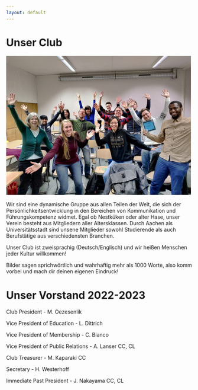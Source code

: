 ```yaml
---
layout: default
---
```


# Unser Club

<img src="/assets/images/tmclubgrouppic.jpeg" width="500">

Wir sind eine dynamische Gruppe aus allen Teilen der Welt, die sich der Persönlichkeitsentwicklung in den Bereichen von Kommunikation und Führungskompetenz widmet.
Egal ob Nestküken oder alter Hase, unser Verein besteht aus Mitgliedern aller Altersklassen.
Durch Aachen als Universitätsstadt sind unsene Mitglieder sowohl Studierende als auch Berufstätige aus verschiedensten Branchen.

Unser Club ist zweisprachig (Deutsch/Englisch) und wir heißen Menschen jeder Kultur willkommen!

Bilder sagen sprichwörtlich und wahrhaftig mehr als 1000 Worte, also komm vorbei und mach dir deinen eigenen Eindruck!

# Unser Vorstand 2022-2023

Club President - M. Oezesenlik

Vice President of Education - L. Dittrich

Vice President of Membership - C. Bianco

Vice President of Public Relations - A. Lanser CC, CL

Club Treasurer - M. Kaparaki CC

Secretary - H. Westerhoff

Immediate Past President - J. Nakayama CC, CL





